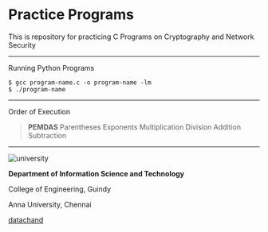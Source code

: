 

Practice Programs
=====================


This is repository for practicing C Programs on Cryptography and Network Security

----------

Running Python Programs

    $ gcc program-name.c -o program-name -lm
    $ ./program-name

----------

Order of Execution

> **PEMDAS**  Parentheses Exponents Multiplication Division Addition Subtraction 

----------

  
![university](http://upload.wikimedia.org/wikipedia/en/thumb/4/49/Anna_University_Logo.svg/200px-Anna_University_Logo.svg.png "Anna University")

**Department of Information Science and Technology**

 College of Engineering, Guindy

Anna University, Chennai

[datachand](https://github.com/datachand/)
